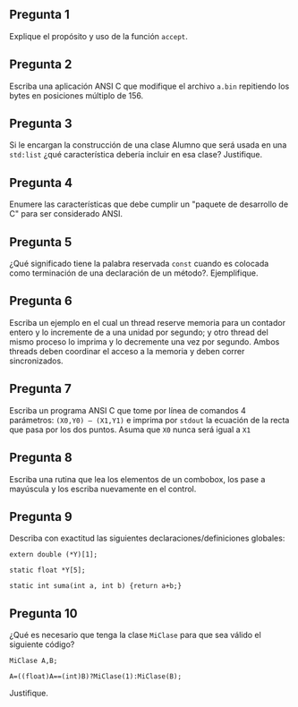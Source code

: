 ## Pregunta 1

Explique el propósito y uso de la función ``accept``.

## Pregunta 2
Escriba una aplicación ANSI C que modifique el archivo ``a.bin`` repitiendo los bytes en posiciones múltiplo de 156.

## Pregunta 3
Si le encargan la construcción de una clase Alumno que será usada en una ``std:list`` ¿qué característica debería incluir en esa clase? Justifique.

## Pregunta 4
Enumere las características que debe cumplir un "paquete de desarrollo de C" para ser considerado ANSI.

## Pregunta 5
¿Qué significado tiene la palabra reservada ``const`` cuando es colocada como terminación de una declaración de un método?. Ejemplifique.

## Pregunta 6
Escriba un ejemplo en el cual un thread reserve memoria para un contador entero y lo incremente de a una unidad por segundo; y otro thread del mismo proceso lo imprima y lo decremente una vez por segundo. Ambos threads deben coordinar el acceso a la memoria y deben correr sincronizados.

## Pregunta 7
Escriba un programa ANSI C que tome por línea de comandos 4 parámetros: ``(X0,Y0) – (X1,Y1)`` e imprima por ``stdout`` la ecuación de la recta que pasa por los dos puntos. Asuma que ``X0`` nunca será igual a ``X1``

## Pregunta 8
Escriba una rutina que lea los elementos de un combobox, los pase a mayúscula y los escriba nuevamente en el control.

## Pregunta 9
Describa con exactitud las siguientes declaraciones/definiciones globales:

```
extern double (*Y)[1];

static float *Y[5];

static int suma(int a, int b) {return a+b;}
```

## Pregunta 10
¿Qué es necesario que tenga la clase ``MiClase`` para que sea válido el siguiente código?

```
MiClase A,B;

A=((float)A==(int)B)?MiClase(1):MiClase(B);
```

Justifique.

